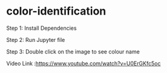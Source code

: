 # color-identification

Step 1: Install Dependencies

Step 2: Run Jupyter file

Step 3: Double click on the image to see colour name


Video Link :https://www.youtube.com/watch?v=U0ErGKfc5oc
